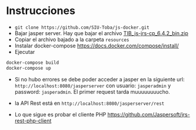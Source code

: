 # Instrucciones
* ```git clone https://github.com/SIU-Toba/js-docker.git```
* Bajar jasper server. Hay que bajar el archivo [TIB_js-jrs-cp_6.4.2_bin.zip](https://razaoinfo.dl.sourceforge.net/project/jasperserver/JasperServer/JasperReports%20Server%20Community%20Edition%206.4.2/TIB_js-jrs-cp_6.4.2_bin.zip)
* Copiar el archivo bajado a la carpeta ```resources```
* Instalar docker-compose https://docs.docker.com/compose/install/
* Ejecutar
```bash
docker-compose build
docker-compose up
```
* Si no hubo errores se debe poder acceder a jasper en la siguiente url: ```http://localhost:8080/jasperserver``` con usuario: ```jasperadmin``` y password: ```jasperadmin```. El primer request tarda muuuuuuuucho.

* la API Rest está en ```http://localhost:8080/jasperserver/rest``` 
* Lo que sigue es probar el cliente PHP https://github.com/Jaspersoft/jrs-rest-php-client
